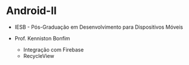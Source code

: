# Android-II
- IESB - Pós-Graduação em Desenvolvimento para Dispositivos Móveis
- Prof. Kenniston Bonfim

  - Integração com Firebase
  - RecycleView
